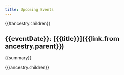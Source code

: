 ```yaml
---
title: Upcoming Events
---
```


{{#ancestry.children}}

## {{eventDate}}: [{{title}}]({{link.from ancestry.parent}})

{{summary}}

{{/ancestry.children}}
